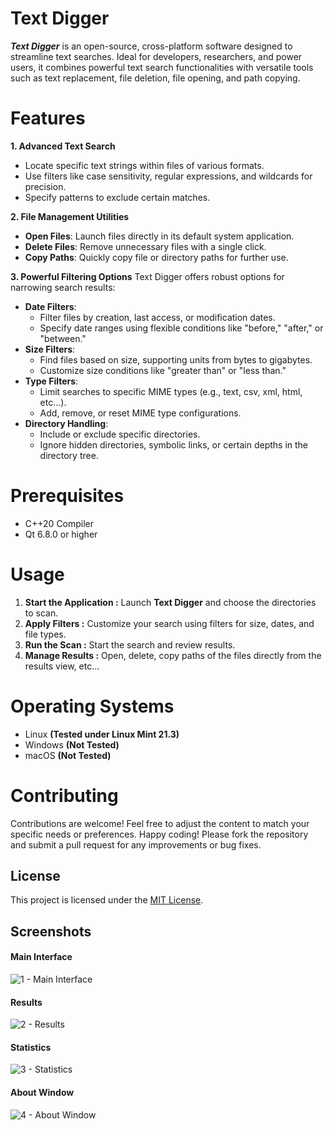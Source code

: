 # Text Digger
***Text Digger*** is an open-source, cross-platform software designed to streamline text searches. Ideal for developers, researchers, and power users, it combines powerful text search functionalities with versatile tools such as text replacement, file deletion, file opening, and path copying.

# Features
**1\. Advanced Text Search**
* Locate specific text strings within files of various formats.
* Use filters like case sensitivity, regular expressions, and wildcards for precision.
* Specify patterns to exclude certain matches.

**2\. File Management Utilities**
*   **Open Files**: Launch files directly in its default system application.
*   **Delete Files**: Remove unnecessary files with a single click. 
*   **Copy Paths**: Quickly copy file or directory paths for further use.

**3\. Powerful Filtering Options**
Text Digger offers robust options for narrowing search results:
*   **Date Filters**:
    *   Filter files by creation, last access, or modification dates. 
    *   Specify date ranges using flexible conditions like "before," "after," or "between." 
*   **Size Filters**:
    *   Find files based on size, supporting units from bytes to gigabytes. 
    *   Customize size conditions like "greater than" or "less than."
*   **Type Filters**:
    *   Limit searches to specific MIME types (e.g., text, csv, xml, html, etc...).
    *   Add, remove, or reset MIME type configurations.
*   **Directory Handling**:
    *   Include or exclude specific directories.
    *   Ignore hidden directories, symbolic links, or certain depths in the directory tree.


# Prerequisites
- C++20 Compiler
- Qt 6.8.0 or higher


# Usage
1. **Start the Application :** Launch **Text Digger** and choose the directories to scan.
2. **Apply Filters :** Customize your search using filters for size, dates, and file types.
3. **Run the Scan :** Start the search and review results.
4. **Manage Results :** Open, delete, copy paths of the files directly from the results view, etc...

# Operating Systems
- Linux **(Tested under Linux Mint 21.3)**
- Windows **(Not Tested)**
- macOS **(Not Tested)**

# Contributing
Contributions are welcome!
Feel free to adjust the content to match your specific needs or preferences. Happy coding!
Please fork the repository and submit a pull request for any improvements or bug fixes.

## License
This project is licensed under the [MIT License](https://choosealicense.com/licenses/mit/).


## Screenshots
#### Main Interface
![1 - Main Interface](https://github.com/user-attachments/assets/bef8d42d-e406-4680-807c-f8af25ae2015)

#### Results
![2 - Results](https://github.com/user-attachments/assets/e373e94e-5add-44cc-8bd6-2ed07d9ccc70)

#### Statistics
![3 - Statistics](https://github.com/user-attachments/assets/448dd5ef-0f5f-4171-8117-6bd8ed17fa64)

#### About Window
![4 - About Window](https://github.com/user-attachments/assets/ed4b88e2-c473-4ee1-acf2-2f3590acdb05)
